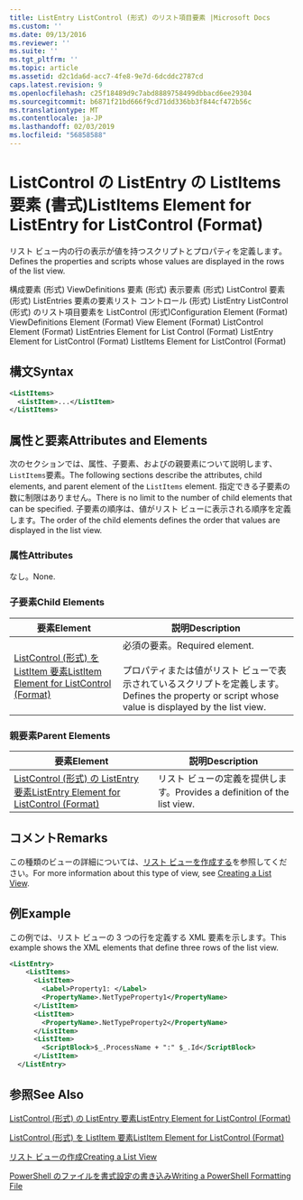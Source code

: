 ```yaml
---
title: ListEntry ListControl (形式) のリスト項目要素 |Microsoft Docs
ms.custom: ''
ms.date: 09/13/2016
ms.reviewer: ''
ms.suite: ''
ms.tgt_pltfrm: ''
ms.topic: article
ms.assetid: d2c1da6d-acc7-4fe8-9e7d-6dcddc2787cd
caps.latest.revision: 9
ms.openlocfilehash: c25f18489d9c7abd8889758499dbbacd6ee29304
ms.sourcegitcommit: b6871f21bd666f9cd71dd336bb3f844cf472b56c
ms.translationtype: MT
ms.contentlocale: ja-JP
ms.lasthandoff: 02/03/2019
ms.locfileid: "56858588"
---
```

# <a name="listitems-element-for-listentry-for-listcontrol-format"></a><span data-ttu-id="7a08c-102">ListControl の ListEntry の ListItems 要素 (書式)</span><span class="sxs-lookup"><span data-stu-id="7a08c-102">ListItems Element for ListEntry for ListControl (Format)</span></span>

<span data-ttu-id="7a08c-103">リスト ビュー内の行の表示が値を持つスクリプトとプロパティを定義します。</span><span class="sxs-lookup"><span data-stu-id="7a08c-103">Defines the properties and scripts whose values are displayed in the rows of the list view.</span></span>

<span data-ttu-id="7a08c-104">構成要素 (形式) ViewDefinitions 要素 (形式) 表示要素 (形式) ListControl 要素 (形式) ListEntries 要素の要素リスト コントロール (形式) ListEntry ListControl (形式) のリスト項目要素を ListControl (形式)</span><span class="sxs-lookup"><span data-stu-id="7a08c-104">Configuration Element (Format) ViewDefinitions Element (Format) View Element (Format) ListControl Element (Format) ListEntries Element for List Control (Format) ListEntry Element for ListControl (Format) ListItems Element for ListControl (Format)</span></span>

## <a name="syntax"></a><span data-ttu-id="7a08c-105">構文</span><span class="sxs-lookup"><span data-stu-id="7a08c-105">Syntax</span></span>

```xml
<ListItems>
  <ListItem>...</ListItem>
</ListItems>
```

## <a name="attributes-and-elements"></a><span data-ttu-id="7a08c-106">属性と要素</span><span class="sxs-lookup"><span data-stu-id="7a08c-106">Attributes and Elements</span></span>

<span data-ttu-id="7a08c-107">次のセクションでは、属性、子要素、およびの親要素について説明します、`ListItems`要素。</span><span class="sxs-lookup"><span data-stu-id="7a08c-107">The following sections describe the attributes, child elements, and parent element of the `ListItems` element.</span></span> <span data-ttu-id="7a08c-108">指定できる子要素の数に制限はありません。</span><span class="sxs-lookup"><span data-stu-id="7a08c-108">There is no limit to the number of child elements that can be specified.</span></span> <span data-ttu-id="7a08c-109">子要素の順序は、値がリスト ビューに表示される順序を定義します。</span><span class="sxs-lookup"><span data-stu-id="7a08c-109">The order of the child elements defines the order that values are displayed in the list view.</span></span>

### <a name="attributes"></a><span data-ttu-id="7a08c-110">属性</span><span class="sxs-lookup"><span data-stu-id="7a08c-110">Attributes</span></span>

<span data-ttu-id="7a08c-111">なし。</span><span class="sxs-lookup"><span data-stu-id="7a08c-111">None.</span></span>

### <a name="child-elements"></a><span data-ttu-id="7a08c-112">子要素</span><span class="sxs-lookup"><span data-stu-id="7a08c-112">Child Elements</span></span>

|<span data-ttu-id="7a08c-113">要素</span><span class="sxs-lookup"><span data-stu-id="7a08c-113">Element</span></span>|<span data-ttu-id="7a08c-114">説明</span><span class="sxs-lookup"><span data-stu-id="7a08c-114">Description</span></span>|
|-------------|-----------------|
|[<span data-ttu-id="7a08c-115">ListControl (形式) を ListItem 要素</span><span class="sxs-lookup"><span data-stu-id="7a08c-115">ListItem Element for ListControl (Format)</span></span>](./listitem-element-for-listitems-for-listcontrol-format.md)|<span data-ttu-id="7a08c-116">必須の要素。</span><span class="sxs-lookup"><span data-stu-id="7a08c-116">Required element.</span></span><br /><br /> <span data-ttu-id="7a08c-117">プロパティまたは値がリスト ビューで表示されているスクリプトを定義します。</span><span class="sxs-lookup"><span data-stu-id="7a08c-117">Defines the property or script whose value is displayed by the list view.</span></span>|

### <a name="parent-elements"></a><span data-ttu-id="7a08c-118">親要素</span><span class="sxs-lookup"><span data-stu-id="7a08c-118">Parent Elements</span></span>

|<span data-ttu-id="7a08c-119">要素</span><span class="sxs-lookup"><span data-stu-id="7a08c-119">Element</span></span>|<span data-ttu-id="7a08c-120">説明</span><span class="sxs-lookup"><span data-stu-id="7a08c-120">Description</span></span>|
|-------------|-----------------|
|[<span data-ttu-id="7a08c-121">ListControl (形式) の ListEntry 要素</span><span class="sxs-lookup"><span data-stu-id="7a08c-121">ListEntry Element for ListControl (Format)</span></span>](./listentry-element-for-listcontrol-format.md)|<span data-ttu-id="7a08c-122">リスト ビューの定義を提供します。</span><span class="sxs-lookup"><span data-stu-id="7a08c-122">Provides a definition of the list view.</span></span>|

## <a name="remarks"></a><span data-ttu-id="7a08c-123">コメント</span><span class="sxs-lookup"><span data-stu-id="7a08c-123">Remarks</span></span>

<span data-ttu-id="7a08c-124">この種類のビューの詳細については、[リスト ビューを作成する](./creating-a-list-view.md)を参照してください。</span><span class="sxs-lookup"><span data-stu-id="7a08c-124">For more information about this type of view, see [Creating a List View](./creating-a-list-view.md).</span></span>

## <a name="example"></a><span data-ttu-id="7a08c-125">例</span><span class="sxs-lookup"><span data-stu-id="7a08c-125">Example</span></span>

<span data-ttu-id="7a08c-126">この例では、リスト ビューの 3 つの行を定義する XML 要素を示します。</span><span class="sxs-lookup"><span data-stu-id="7a08c-126">This example shows the XML elements that define three rows of the list view.</span></span>

```xml
<ListEntry>
    <ListItems>
      <ListItem>
        <Label>Property1: </Label>
        <PropertyName>.NetTypeProperty1</PropertyName>
      </ListItem>
      <ListItem>
        <PropertyName>.NetTypeProperty2</PropertyName>
      </ListItem>
      <ListItem>
        <ScriptBlock>$_.ProcessName + ":" $_.Id</ScriptBlock>
      </ListItem>
  </ListEntry>
```

## <a name="see-also"></a><span data-ttu-id="7a08c-127">参照</span><span class="sxs-lookup"><span data-stu-id="7a08c-127">See Also</span></span>

[<span data-ttu-id="7a08c-128">ListControl (形式) の ListEntry 要素</span><span class="sxs-lookup"><span data-stu-id="7a08c-128">ListEntry Element for ListControl (Format)</span></span>](./listentry-element-for-listcontrol-format.md)

[<span data-ttu-id="7a08c-129">ListControl (形式) を ListItem 要素</span><span class="sxs-lookup"><span data-stu-id="7a08c-129">ListItem Element for ListControl (Format)</span></span>](./listitem-element-for-listitems-for-listcontrol-format.md)

[<span data-ttu-id="7a08c-130">リスト ビューの作成</span><span class="sxs-lookup"><span data-stu-id="7a08c-130">Creating a List View</span></span>](./creating-a-list-view.md)

[<span data-ttu-id="7a08c-131">PowerShell のファイルを書式設定の書き込み</span><span class="sxs-lookup"><span data-stu-id="7a08c-131">Writing a PowerShell Formatting File</span></span>](./writing-a-powershell-formatting-file.md)
